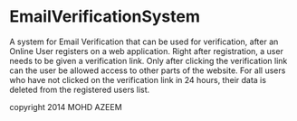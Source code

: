 EmailVerificationSystem
=======================

A system for Email Verification that can be used for verification, after an Online User registers on a web application.
Right after registration, a user needs to be given a verification link.
Only after clicking the verification link can the user be allowed access to other parts of the website.
For all users who have not clicked on the verification link in 24 hours, their data is deleted from the registered users list.

copyright 2014 MOHD AZEEM
